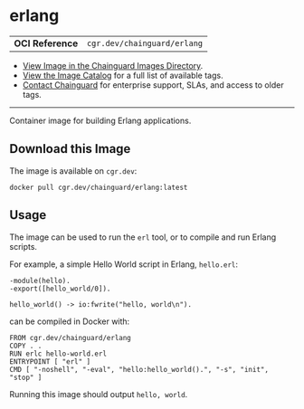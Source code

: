<!--monopod:start-->
# erlang
| | |
| - | - |
| **OCI Reference** | `cgr.dev/chainguard/erlang` |


* [View Image in the Chainguard Images Directory](https://images.chainguard.dev/directory/image/erlang/overview).
* [View the Image Catalog](https://console.chainguard.dev/images/catalog) for a full list of available tags.
* [Contact Chainguard](https://www.chainguard.dev/chainguard-images) for enterprise support, SLAs, and access to older tags.

---
<!--monopod:end-->

<!--overview:start-->
Container image for building Erlang applications.
<!--overview:end-->

<!--getting:start-->
## Download this Image
The image is available on `cgr.dev`:

```
docker pull cgr.dev/chainguard/erlang:latest
```
<!--getting:end-->

<!--body:start-->
## Usage

The image can be used to run the `erl` tool, or to compile and run Erlang scripts.

For example, a simple Hello World script in Erlang, `hello.erl`:

```
-module(hello).
-export([hello_world/0]).

hello_world() -> io:fwrite("hello, world\n").
```

can be compiled in Docker with:

```
FROM cgr.dev/chainguard/erlang
COPY . .
RUN erlc hello-world.erl
ENTRYPOINT [ "erl" ]
CMD [ "-noshell", "-eval", "hello:hello_world().", "-s", "init", "stop" ]
```

Running this image should output `hello, world`.
<!--body:end-->
